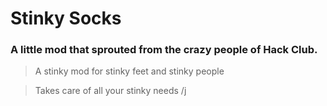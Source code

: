 <h1>Stinky Socks</h1>

<h3>A little mod that sprouted from the crazy people of Hack Club.</h3>

> A stinky mod for stinky feet and stinky people 

> Takes care of all your stinky needs /j
